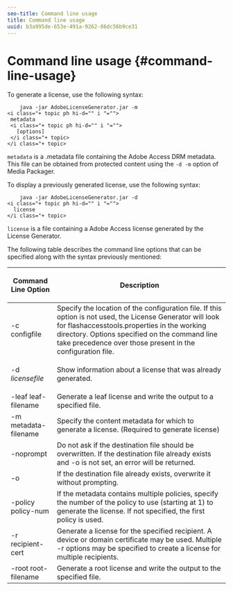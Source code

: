 ```yaml
---
seo-title: Command line usage
title: Command line usage
uuid: b3a995de-653e-491a-9262-86dc56b9ce31
---
```


# Command line usage {#command-line-usage}

To generate a license, use the following syntax:

```
    java -jar AdobeLicenseGenerator.jar -m 
<i class="+ topic ph hi-d="" i "="">
 metadata 
 <i class="+ topic ph hi-d="" i "="">
   [options]
 </i class="+ topic>
</i class="+ topic>
```

`metadata` is a .metadata file containing the Adobe Access DRM metadata. This file can be obtained from protected content using the `-d -m` option of Media Packager.

To display a previously generated license, use the following syntax:

```
    java -jar AdobeLicenseGenerator.jar -d 
<i class="+ topic ph hi-d="" i "="">
  license
</i class="+ topic>
```

`license` is a file containing a Adobe Access license generated by the License Generator.

The following table describes the command line options that can be specified along with the syntax previously mentioned: 

<table frame="all" colsep="1" rowsep="1" class="+ topic/table adobe-d/table " id="table_skr_vry_n4"> 
 <thead class="- topic/thead "> 
  <tr rowsep="1" class="- topic/row "> 
   <th colname="1" class="- topic/entry entry"> <p class="- topic/p ">Command Line Option </p> </th> 
   <th colname="2" class="- topic/entry entry"> <p class="- topic/p ">Description </p> </th> 
  </tr> 
 </thead>
 <tbody class="- topic/tbody "> 
  <tr rowsep="1" class="- topic/row "> 
   <td colname="1" class="- topic/entry "><span class="+ topic/ph pr-d/codeph codeph">-c configfile</span> </td> 
   <td colname="2" class="- topic/entry "> Specify the location of the configuration file. If this option is not used, the License Generator will look for flashaccesstools.properties in the working directory. Options specified on the command line take precedence over those present in the configuration file. </td> 
  </tr> 
  <tr rowsep="1" class="- topic/row "> 
   <td colname="1" class="- topic/entry "> <p class="- topic/p ">-d <i class="+ topic/ph hi-d/i "><span class="+ topic/ph pr-d/codeph codeph"> licensefile</span></i> </p> </td> 
   <td colname="2" class="- topic/entry "> Show information about a license that was already generated. </td> 
  </tr> 
  <tr rowsep="1" class="- topic/row "> 
   <td colname="1" class="- topic/entry "><span class="+ topic/ph pr-d/codeph codeph">-leaf leaf-filename</span> </td> 
   <td colname="2" class="- topic/entry "> Generate a leaf license and write the output to a specified file. </td> 
  </tr> 
  <tr rowsep="1" class="- topic/row "> 
   <td colname="1" class="- topic/entry "><span class="+ topic/ph pr-d/codeph codeph">-m metadata-filename</span> </td> 
   <td colname="2" class="- topic/entry "> Specify the content metadata for which to generate a license. (Required to generate license) </td> 
  </tr> 
  <tr rowsep="1" class="- topic/row "> 
   <td colname="1" class="- topic/entry "><span class="codeph"> -noprompt</span> </td> 
   <td colname="2" class="- topic/entry ">Do not ask if the destination file should be overwritten. If the destination file already exists and <span class="codeph"> -o</span> is not set, an error will be returned. </td> 
  </tr> 
  <tr rowsep="1" class="- topic/row "> 
   <td colname="1" class="- topic/entry "><span class="codeph"> -o</span> </td> 
   <td colname="2" class="- topic/entry "> If the destination file already exists, overwrite it without prompting. </td> 
  </tr> 
  <tr rowsep="1" class="- topic/row "> 
   <td colname="1" class="- topic/entry "><span class="+ topic/ph pr-d/codeph codeph">-policy policy-num</span> </td> 
   <td colname="2" class="- topic/entry "> If the metadata contains multiple policies, specify the number of the policy to use (starting at 1) to generate the license. If not specified, the first policy is used. </td> 
  </tr> 
  <tr rowsep="1" class="- topic/row "> 
   <td colname="1" class="- topic/entry "><span class="+ topic/ph pr-d/codeph codeph">-r recipient-cert</span> </td> 
   <td colname="2" class="- topic/entry ">Generate a license for the specified recipient. A device or domain certificate may be used. Multiple <span class="+ topic/ph pr-d/codeph codeph"> -r </span>options may be specified to create a license for multiple recipients. </td> 
  </tr> 
  <tr rowsep="0" class="- topic/row "> 
   <td colname="1" class="- topic/entry "><span class="+ topic/ph pr-d/codeph codeph">-root root-filename</span> </td> 
   <td colname="2" class="- topic/entry "> Generate a root license and write the output to the specified file. </td> 
  </tr> 
 </tbody> 
</table>

